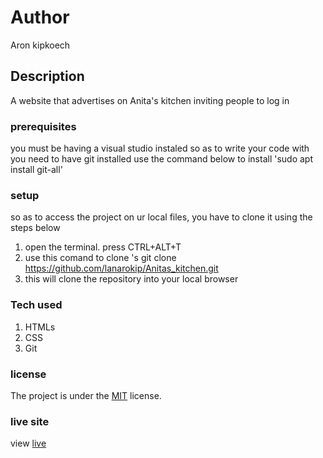 # Author
Aron kipkoech
## Description
A website that advertises on Anita's kitchen inviting people to log in
### prerequisites
you must be having a visual studio instaled so as to write your code with
you need to have git installed
use the command below to install
'sudo apt install git-all'
### setup
so as to access the project on ur local files, you have to clone it using the steps below
1. open the terminal. press CTRL+ALT+T
2. use this comand to clone 's git clone https://github.com/lanarokip/Anitas_kitchen.git
3. this will clone the repository  into your local browser
### Tech used
1. HTMLs
1. CSS
1. Git

### license
The project is under the  [MIT](license) license.

### live site 
view [live]( https://lanarokip.github.io/Anitas_kitchen/)
